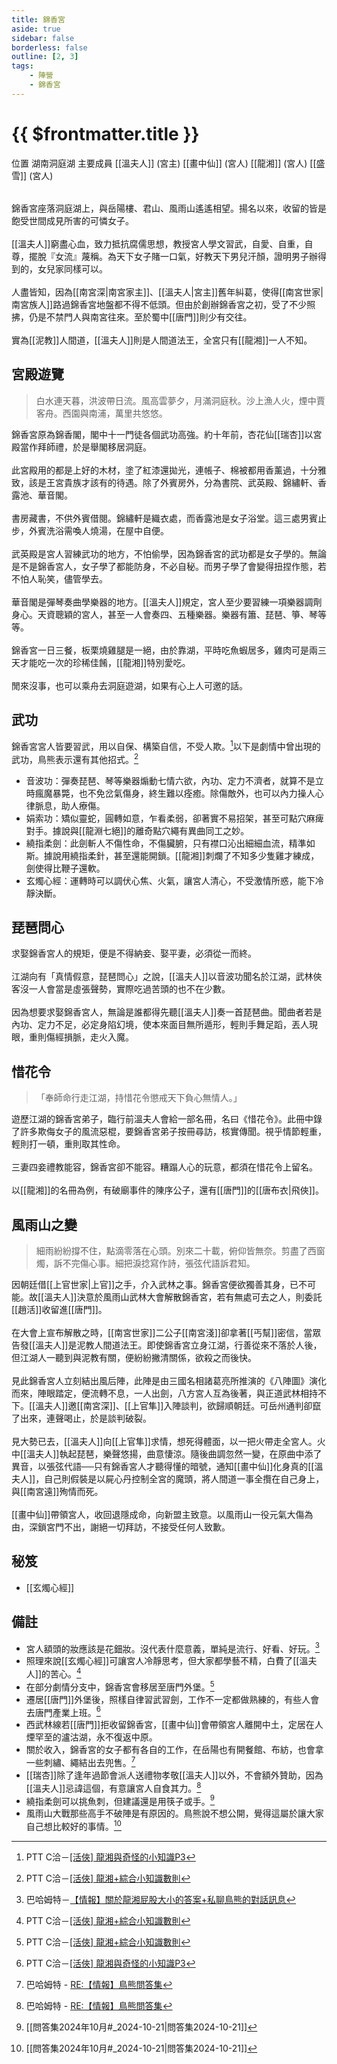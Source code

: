 ```yaml
---
title: 錦香宮
aside: true
sidebar: false
borderless: false
outline: [2, 3]
tags:
    - 陣營
    - 錦香宮
---
```


# {{ $frontmatter.title }}

<InfoList position="right">
	<Info title="陣營資料" :open=true>
		<table>
			<ChTr>
				<ChTd isTitle=true>
					位置
				</ChTd>
				<ChTd>
					湖南洞庭湖
				</ChTd>
			</ChTr>
			<ChTr>
				<ChTd isTitle=true position='center'>
					主要成員
				</ChTd>
			</ChTr>
			<ChTr>
                <ChTd position='center'>
                    [[溫夫人]] (宮主)
                </ChTd>
            </ChTr>
            <ChTr>
                <ChTd position='center'>
                    [[畫中仙]] (宮人)
                </ChTd>
            </ChTr>
            <ChTr>
                <ChTd position='center'>  
                    [[龍湘]] (宮人)
                </ChTd>
            </ChTr>
            <ChTr>
                <ChTd position='center'>  
                    [[盛雪]] (宮人)
                </ChTd>
            </ChTr>
		</table>
	</Info>
</InfoList>

錦香宮座落洞庭湖上，與岳陽樓、君山、風雨山遙遙相望。揚名以來，收留的皆是飽受世間成見所害的可憐女子。
<br><br>
[[溫夫人]]窮盡心血，致力抵抗腐儒思想，教授宮人學文習武，自愛、自重，自尊，擺脫『女流』蔑稱。為天下女子賭一口氣，好教天下男兒汗顏，證明男子辦得到的，女兒家同樣可以。
<br><br>
人盡皆知，因為[[南宮深|南宮家主]]、[[溫夫人|宮主]]舊年糾葛，使得[[南宮世家|南宮族人]]路過錦香宮地盤都不得不低頭。但由於創辦錦香宮之初，受了不少照拂，仍是不禁門人與南宮往來。至於蜀中[[唐門]]則少有交往。
<br><br>
實為[[泥教]]人間道，[[溫夫人]]則是人間道法王，全宮只有[[龍湘]]一人不知。
<br clear="all">

## 宮殿遊覽

> 白水連天暮，洪波帶日流。風高雲夢夕，月滿洞庭秋。沙上漁人火，煙中賈客舟。西園與南浦，萬里共悠悠。

錦香宮原為錦香閣，閣中十一門徒各個武功高強。約十年前，杏花仙[[瑞杏]]以宮殿當作拜師禮，於是舉閣移居洞庭。
<br><br>
此宮殿用的都是上好的木材，塗了紅漆還拋光，連帳子、棉被都用香薰過，十分雅致，該是王宮貴族才該有的待遇。除了外賓房外，分為書院、武英殿、錦繡軒、香露池、華音閣。
<br><br>
書房藏書，不供外賓借閱。錦繡軒是織衣處，而香露池是女子浴堂。這三處男賓止步，外賓洗浴需喚人燒湯，在屋中自便。
<br><br>
武英殿是宮人習練武功的地方，不怕偷學，因為錦香宮的武功都是女子學的。無論是不是錦香宮人，女子學了都能防身，不必自秘。而男子學了會變得扭捏作態，若不怕人恥笑，儘管學去。
<br><br>
華音閣是彈琴奏曲學樂器的地方。[[溫夫人]]規定，宮人至少要習練一項樂器調劑身心。天資聰穎的宮人，甚至一人會奏四、五種樂器。樂器有簫、琵琶、箏、琴等等。
<br><br>
錦香宮一日三餐，板栗燒雞腿是一絕，由於靠湖，平時吃魚蝦居多，雞肉可是兩三天才能吃一次的珍稀佳餚，[[龍湘]]特別愛吃。
<br><br>
閒來沒事，也可以乘舟去洞庭遊湖，如果有心上人可邀的話。

## 武功

錦香宮宮人皆要習武，用以自保、構築自信，不受人欺。[^5]以下是劇情中曾出現的武功，鳥熊表示還有其他招式。[^2]

- 音波功：彈奏琵琶、琴等樂器煽動七情六欲，內功、定力不濟者，就算不是立時瘋魔暴斃，也不免岔氣傷身，終生難以痊癒。除傷敵外，也可以內力操人心律脈息，助人療傷。
- 娟索功：矯似靈蛇，圓轉如意，乍看柔弱，卻著實不易招架，甚至可點穴麻痺對手。據說與[[龍淵七絕]]的離奇點穴繩有異曲同工之妙。
- 繞指柔劍：此劍斬人不傷性命，不傷臟腑，只有襟口沁出細細血流，精準如斯。據說用繞指柔針，甚至還能開鎖。[[龍湘]]刺爛了不知多少隻雞才練成，劍使得比鞭子還軟。
- 玄燭心經：運轉時可以調伏心焦、火氣，讓宮人清心，不受激情所惑，能下冷靜決斷。

## 琵琶問心

求娶錦香宮人的規矩，便是不得納妾、娶平妻，必須從一而終。
<br><br>
江湖向有「真情假意，琵琶問心」之說，[[溫夫人]]以音波功聞名於江湖，武林俠客沒一人會當是虛張聲勢，實際吃過苦頭的也不在少數。
<br><br>
因為想要求娶錦香宮人，無論是誰都得先聽[[溫夫人]]奏一首琵琶曲。聞曲者若是內功、定力不足，必定身陷幻境，使本來面目無所遁形，輕則手舞足蹈，丟人現眼，重則傷經損脈，走火入魔。

## 惜花令

> 「奉師命行走江湖，持惜花令懲戒天下負心無情人。」

遊歷江湖的錦香宮弟子，臨行前溫夫人會給一部名冊，名曰《惜花令》。此冊中錄了許多欺侮女子的風流惡棍，要錦香宮弟子按冊尋訪，核實傳聞。視乎情節輕重，輕則打一頓，重則取其性命。
<br><br>
三妻四妾禮教能容，錦香宮卻不能容。糟蹋人心的玩意，都須在惜花令上留名。
<br><br>
以[[龍湘]]的名冊為例，有破廟事件的陳序公子，還有[[唐門]]的[[唐布衣|飛俠]]。

## 風雨山之變

> 細雨紛紛撐不住，點滴零落在心頭。別來二十載，俯仰皆無奈。剪盡了西窗燭，訴不完傷心事。細把淚捻寫作詩，張弦代語訴君知。

因朝廷借[[上官世家|上官]]之手，介入武林之事。錦香宮便欲獨善其身，已不可能。故[[溫夫人]]決意於風雨山武林大會解散錦香宮，若有無處可去之人，則委託[[趙活]]收留進[[唐門]]。
<br><br>
在大會上宣布解散之時，[[南宮世家]]二公子[[南宮淺]]卻拿著[[丐幫]]密信，當眾告發[[溫夫人]]是泥教人間道法王。即使錦香宮立身江湖，行善從來不落於人後，但江湖人一聽到與泥教有關，便紛紛撇清關係，欲殺之而後快。
<br><br>
見此錦香宮人立刻結出風后陣，此陣是由三國名相諸葛亮所推演的《八陣圖》演化而來，陣眼踏定，便流轉不息，一人出劍，八方宮人互為後著，與正道武林相持不下。[[溫夫人]]邀[[南宮深]]、[[上官隼]]入陣談判，欲歸順朝廷。可岳州通判卻竄了出來，連聲喝止，於是談判破裂。
<br><br>
見大勢已去，[[溫夫人]]向[[上官隼]]求情，想死得體面，以一把火帶走全宮人。火中[[溫夫人]]執起琵琶，樂聲悠揚，曲意悽涼。隨後曲調忽然一變，在原曲中添了異音，以張弦代語──只有錦香宮人才聽得懂的暗號，通知[[畫中仙]]化身真的[[溫夫人]]，自己則假裝是以屍心丹控制全宮的魔頭，將人間道一事全攬在自己身上，與[[南宮遠]]殉情而死。
<br><br>
[[畫中仙]]帶領宮人，收回退隱成命，向新盟主致意。以風雨山一役元氣大傷為由，深鎖宮門不出，謝絕一切拜訪，不接受任何人致歉。

## 秘笈

- [[玄燭心經]]

## 備註

- 宮人額頭的妝應該是花鈿妝。沒代表什麼意義，單純是流行、好看、好玩。[^1]
- 照理來說[[玄燭心經]]可讓宮人冷靜思考，但大家都學藝不精，白費了[[溫夫人]]的苦心。[^2]
- 在部分劇情分支中，錦香宮會移居至唐門外堡。[^2]
- 遷居[[唐門]]外堡後，照樣自律習武習劍，工作不一定都做熟練的，有些人會去唐門產業上班。[^5]
- 西武林線若[[唐門]]拒收留錦香宮，[[畫中仙]]會帶領宮人離開中土，定居在人煙罕至的瀘沽湖，永不復返中原。
- 關於收入，錦香宮的女子都有各自的工作，在岳陽也有開餐館、布紡，也會拿一些刺繡、繩結出去兜售。[^6]
- [[瑞杏]]除了逢年過節會派人送禮物孝敬[[溫夫人]]以外，不會額外贊助，因為[[溫夫人]]忌諱這個，有意讓宮人自食其力。[^6]
- 繞指柔劍可以挑魚刺，但建議還是用筷子或手。[^7]
- 風雨山大戰那些高手不破陣是有原因的。鳥熊說不想公開，覺得這屬於讓大家自己想比較好的事情。[^7]

[^1]: 巴哈姆特－[【情報】關於龍湘屁股大小的答案+私聊鳥熊的對話訊息](https://forum.gamer.com.tw/C.php?bsn=73317&snA=2973&tnum=8)
[^2]: PTT C洽－[\[活俠\] 龍湘+綜合小知識數則](https://www.ptt.cc/bbs/C_Chat/M.1728840738.A.3D7.html)
[^5]: PTT C洽－[\[活俠\] 龍湘與奇怪的小知識P3](https://www.ptt.cc/bbs/C_Chat/M.1729093866.A.C8A.html)
[^6]: 巴哈姆特 - [RE:【情報】鳥熊問答集](https://forum.gamer.com.tw/Co.php?bsn=73317&sn=12029)
[^7]: [[問答集2024年10月#_2024-10-21|問答集2024-10-21]]